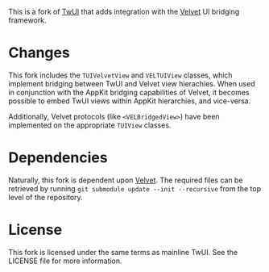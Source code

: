 This is a fork of [TwUI](http://github.com/twitter/twui) that adds integration with the [Velvet](http://github.com/bitswift/Velvet) UI bridging framework.

# Changes

This fork includes the `TUIVelvetView` and `VELTUIView` classes, which implement bridging between TwUI and Velvet view hierachies. When used in conjunction with the AppKit bridging capabilities of Velvet, it becomes possible to embed TwUI views within AppKit hierarchies, and vice-versa.

Additionally, Velvet protocols (like `<VELBridgedView>`) have been implemented on the appropriate `TUIView` classes.

# Dependencies

Naturally, this fork is dependent upon [Velvet](http://github.com/bitswift/Velvet). The required files can be retrieved by running `git submodule update --init --recursive` from the top level of the repository.

# License

This fork is licensed under the same terms as mainline TwUI. See the LICENSE file for more information.
